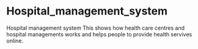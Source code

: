 # Hospital_management_system
Hospital management system
  This shows how health care centres and hospital managements works and helps people to provide health servives online.
